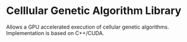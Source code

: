# Celllular Genetic Algorithm Library
Allows a GPU accelerated execution of cellular genetic algorithms.
Implementation is based on C++/CUDA.

